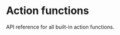 # Action functions
<!-- vale off -->

API reference for all built-in action functions.

<!-- ::: vizro.actions
    options:
     # Don't show underscore methods, function or output. AbstractAction is done separately below.
      filters: ["!^_","!function", "!outputs", "!AbstractAction"]
      show_bases: false -->

<!--
TODO-AV2 D 5: uncomment the below and remove `show_bases: false` from above when AbstractAction becomes public.
::: vizro.actions.AbstractAction
-->

<!-- vale on -->
